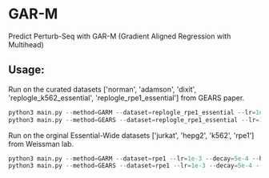 # GAR-M
Predict Perturb-Seq with GAR-M (Gradient Aligned Regression with Multihead)

## Usage:

Run on the curated datasets ['norman', 'adamson', 'dixit', 'replogle_k562_essential', 'replogle_rpe1_essential'] from GEARS paper.
```python
python3 main.py --method=GARM --dataset=replogle_rpe1_essential --lr=1e-3 --decay=5e-4 --hidden_size=128
python3 main.py --method=GEARS --dataset=replogle_rpe1_essential --lr=1e-3 --decay=5e-4 --hidden_size=128
```

Run on the orginal Essential-Wide datasets ['jurkat', 'hepg2', 'k562', 'rpe1'] from Weissman lab.
```python
python3 main.py --method=GARM --dataset=rpe1 --lr=1e-3 --decay=5e-4 --hidden_size=128
python3 main.py --method=GEARS --dataset=rpe1 --lr=1e-3 --decay=5e-4 --hidden_size=128
```
